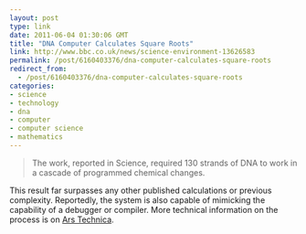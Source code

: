 ```yaml
---
layout: post
type: link
date: 2011-06-04 01:30:06 GMT
title: "DNA Computer Calculates Square Roots"
link: http://www.bbc.co.uk/news/science-environment-13626583
permalink: /post/6160403376/dna-computer-calculates-square-roots
redirect_from: 
  - /post/6160403376/dna-computer-calculates-square-roots
categories:
- science
- technology
- dna
- computer
- computer science
- mathematics
---
```

<blockquote>The work, reported in Science, required 130 strands of DNA to work in a cascade of programmed chemical changes.</blockquote>

This result far surpasses any other published calculations or previous complexity. Reportedly, the system is also capable of mimicking the capability of a debugger or compiler. More technical information on the process is on <a href="http://arstechnica.com/science/news/2011/06/dna-logic-gates-calculate-a-square-root-using-130-different-molecules.ars">Ars Technica</a>.